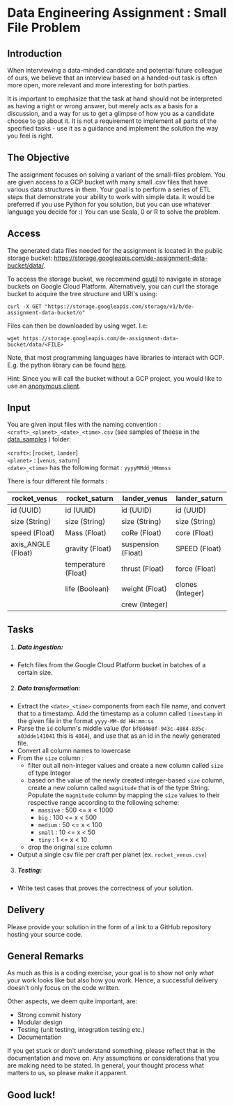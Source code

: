# Data Engineering Assignment : Small File Problem

## Introduction
When interviewing a data-minded candidate and potential future colleague of ours, we believe that an interview based on a handed-out task is often more open, more relevant and more interesting for both parties.

It is important to emphasize that the task at hand should not be interpreted as having a right or wrong answer, but merely acts as a basis for a discussion, and a way for us to get a glimpse of how you as a candidate choose to go about it. It is not a requirement to implement all parts of the specified tasks - use it as a guidance and implement the solution the way you feel is right.

## The Objective
The assignment focuses on solving a variant of the small-files problem. 
You are given access to a GCP bucket with many small .csv files that have various data structures in them. 
Your goal is to perform a series of ETL steps that demonstrate your ability to work with simple data. It would be preferred if you use Python for you solution, but you can use whatever language you decide for :) You can use Scala, 0 or R to solve the problem.

## Access
The generated data files needed for the assignment is located in the public storage bucket: <https://storage.googleapis.com/de-assignment-data-bucket/data/>.

To access the storage bucket, we recommend [gsutil](https://cloud.google.com/storage/docs/gsutil) to navigate in storage buckets on Google Cloud Platform.
Alternatively, you can curl the storage bucket to acquire the tree structure and URI's using:
```
curl -X GET "https://storage.googleapis.com/storage/v1/b/de-assignment-data-bucket/o"
```
Files can then be downloaded by using wget. I.e:
```
wget https://storage.googleapis.com/de-assignment-data-bucket/data/<FILE>
```

Note, that most programming languages have libraries to interact with GCP. E.g. the python library can be found [here](https://github.com/googleapis/google-cloud-python#google-cloud-python-client).

Hint: Since you will call the bucket without a GCP project, you would like to use an [anonymous client](https://googleapis.dev/python/storage/latest/client.html#google.cloud.storage.client.Client.create_anonymous_client).

## Input
You are given input files with the naming convention :
`<craft>_<planet>_<date>_<time>.csv` (see samples of theese in the [data_samples](https://github.com/lunarway/de-assignment/tree/master/data_samples) ) folder:

`<craft>`: [`rocket`, `lander`] <br>
`<planet>` : [`venus`, `saturn`] <br>
`<date>_<time>` has the following format : `yyyyMMdd_HHmmss`

There is four different file formats :

| rocket_venus       | rocket_saturn       | lander_venus       | lander_saturn    | 
| ------------------ | ------------------- | ------------------ | ---------------- |
| id (UUID)          | id (UUID)           | id (UUID)          | id (UUID)        |
| size (String)      | size (String)       | size (String)      | size (String)    |
| speed (Float)      | Mass (Float)        | coRe (Float)       | core (Float)     |
| axis_ANGLE (Float) | gravity (Float)     | suspension (Float) | SPEED (Float)    |
|                    | temperature (Float) | thrust (Float)     | force (Float)    |
|                    | life (Boolean)      | weight (Float)     | clones (Integer) |
|                    |                     | crew (Integer)     |                  |

## Tasks
1. ##### Data ingestion:
 - Fetch files from the Google Cloud Platform bucket in batches of a certain size.
2. ##### Data transformation:
 - Extract the `<date>_<time>` components from each file name, and convert that to a timestamp. Add the timestamp as a column called `timestamp` in the given file in the format `yyyy-MM-dd HH:mm:ss`
 - Parse the `id` column's middle value (for `bf8d460f-943c-4084-835c-a03dde141041` this is `4084`), and use that as an id in the newly generated file.
 - Convert all column names to lowercase
 - From the `size` column :
    - filter out all non-integer values and create a new column called `size` of type Integer
    - based on the value of the newly created integer-based `size` column, create a new column called `magnitude` that is of the type String. Populate the `magnitude` column by mapping the `size` values to their respective range according to the following scheme:
        - `massive` : 500 <= x < 1000
        - `big` : 100 <= x < 500
        - `medium` : 50 <= x < 100
        - `small` : 10 <= x < 50
        - `tiny` : 1 <= x < 10
    - drop the original `size` column
 - Output a single csv file per craft per planet (ex. `rocket_venus.csv`)
3. ##### Testing:
 - Write test cases that proves the correctness of your solution.

## Delivery
Please provide your solution in the form of a link to a GitHub repository hosting your source code.

## General Remarks
As much as this is a coding exercise, your goal is to show not only _what_ your work looks like but also how you work. Hence, a successful delivery doesn't only focus on the code written.

Other aspects, we deem quite important, are:
- Strong commit history
- Modular design
- Testing (unit testing, integration testing etc.)
- Documentation

If you get stuck or don't understand something, please reflect that in the documentation and move on.
Any assumptions or considerations that you are making need to be stated.
In general, your thought process what matters to us, so please make it apparent.

##  Good luck!